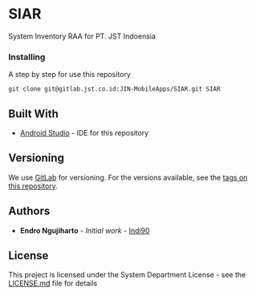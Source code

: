 # SIAR

System Inventory RAA for PT. JST Indoensia

### Installing

A step by step for use this repository

```
git clone git@gitlab.jst.co.id:JIN-MobileApps/SIAR.git SIAR
```

## Built With

* [Android Studio](https://developer.android.com/studio/install.html) - IDE for this repository

## Versioning

We use [GitLab](http://gitlab.jst.co.id/) for versioning. For the versions available, see the [tags on this repository](http://gitlab.jst.co.id/JIN-MobileApps/SIAR/tags). 

## Authors

* **Endro Ngujiharto** - *Initial work* - [Indi90](http://gitlab.jst.co.id/endro.ngujiharto)

## License

This project is licensed under the System Department License - see the [LICENSE.md](LICENSE.md) file for details